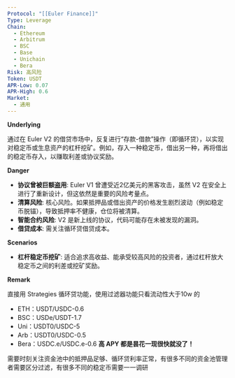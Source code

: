 ```yaml
---
Protocol: "[[Euler Finance]]"
Type: Leverage
Chain:
  - Ethereum
  - Arbitrum
  - BSC
  - Base
  - Unichain
  - Bera
Risk: 高风险
Token: USDT
APR-Low: 0.07
APR-High: 0.6
Market:
  - 通用
---
```

**Underlying**

通过在 Euler V2 的借贷市场中，反复进行“存款-借款”操作（即循环贷），以实现对稳定币或生息资产的杠杆挖矿。例如，存入一种稳定币，借出另一种，再将借出的稳定币存入，以赚取利差或协议奖励。

**Danger**

- **协议曾被巨额盗用**: Euler V1 曾遭受近2亿美元的黑客攻击，虽然 V2 在安全上进行了重新设计，但这依然是重要的风险考量点。
- **清算风险**: 核心风险。如果抵押品或借出资产的价格发生剧烈波动（例如稳定币脱锚），导致抵押率不健康，仓位将被清算。
- **智能合约风险**: V2 是新上线的协议，代码可能存在未被发现的漏洞。
- **借贷成本**: 需关注循环贷借贷成本。

**Scenarios**

- **杠杆稳定币挖矿**: 适合追求高收益、能承受较高风险的投资者，通过杠杆放大稳定币之间的利差或挖矿奖励。

**Remark**

直接用 Strategies 循环贷功能，使用过滤器功能只看流动性大于10w 的
- ETH：USDT/USDC-0.6
- BSC：USDe/USDT-1.7
- Uni：USDT0/USDC-5
- Arb：USDT0/USDC-0.5
- Bera：USDC.e/USDC.e-0.6
**高 APY 都是昙花一现很快就没了！**

需要时刻关注资金池中的抵押品足够、循环贷利率正常，有很多不同的资金池管理者需要区分过滤，有很多不同的稳定币需要一一调研
